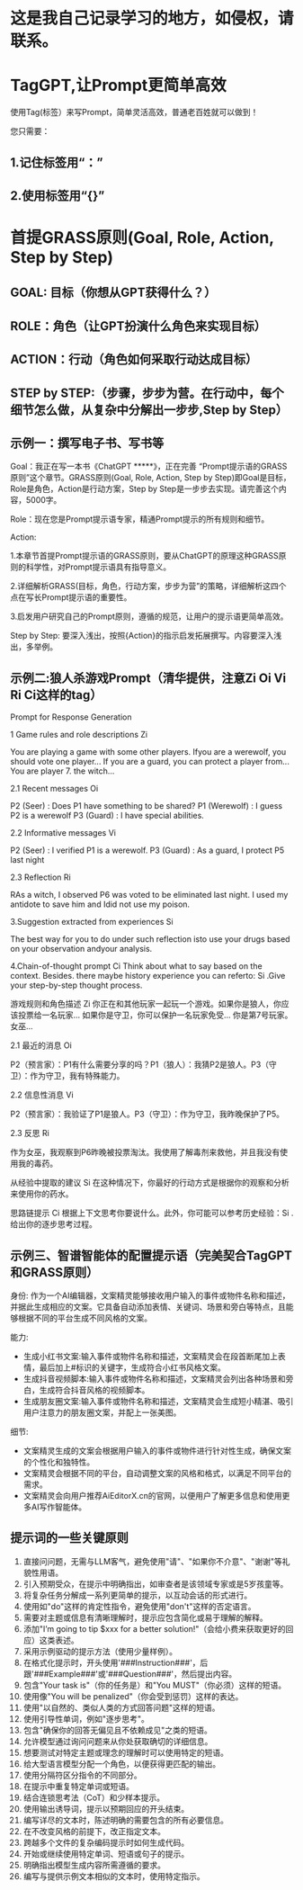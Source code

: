 # 这是我自己记录学习的地方，如侵权，请联系。

# TagGPT,让Prompt更简单高效


使用Tag(标签）来写Prompt，简单灵活高效，普通老百姓就可以做到！

您只需要：

## 1.记住标签用“：”
## 2.使用标签用“{}”


# 首提GRASS原则(Goal, Role, Action, Step by Step)

## GOAL: 目标（你想从GPT获得什么？）

## ROLE：角色（让GPT扮演什么角色来实现目标）

## ACTION：行动（角色如何采取行动达成目标）

## STEP by STEP:（步骤，步步为营。在行动中，每个细节怎么做，从复杂中分解出一步步,Step by Step）





## 示例一：撰写电子书、写书等

Goal：我正在写一本书《ChatGPT *****》，正在完善 “Prompt提示语的GRASS原则”这个章节。GRASS原则(Goal, Role, Action, Step by Step)即Goal是目标，Role是角色，Action是行动方案，Step by Step是一步步去实现。请完善这个内容，5000字。

Role：现在您是Prompt提示语专家，精通Prompt提示的所有规则和细节。

Action: 

1.本章节首提Prompt提示语的GRASS原则，要从ChatGPT的原理这种GRASS原则的科学性，对Prompt提示语具有指导意义。

2.详细解析GRASS(目标，角色，行动方案，步步为营”的策略，详细解析这四个点在写长Prompt提示语的重要性。

3.启发用户研究自己的Prompt原则，遵循的规范，让用户的提示语更简单高效。

Step by Step: 要深入浅出，按照{Action}的指示启发拓展撰写。内容要深入浅出，多举例。

## 示例二:狼人杀游戏Prompt（清华提供，注意Zi  Oi  Vi  Ri Ci这样的tag）

Prompt for Response Generation

1 Game rules and role descriptions Zi

You are playing a game with some other players.
Ifyou are a werewolf, you should vote one player...
If you are a guard, you can protect a player from...
You are player 7. the witch...

2.1 Recent messages Oi

P2 (Seer) : Does P1 have something to be shared?
P1 (Werewolf) : I guess P2 is a werewolf
P3 (Guard) : I have special abilities.

2.2 Informative messages Vi

P2 (Seer) : I verified P1 is a werewolf.
P3 (Guard) : As a guard, I protect P5 last night

2.3 Reflection  Ri

RAs a witch, I observed P6 was voted to be eliminated last night. 
I used my antidote to save him and Idid not use my poison.

3.Suggestion extracted from experiences Si

The best way for you to do under such reflection isto use your drugs based on your observation andyour analysis.

4.Chain-of-thought prompt Ci
Think about what to say based on the context. Besides. there maybe history experience you can referto: Si .Give your step-by-step thought process.

游戏规则和角色描述 Zi
你正在和其他玩家一起玩一个游戏。如果你是狼人，你应该投票给一名玩家... 如果你是守卫，你可以保护一名玩家免受... 你是第7号玩家。女巫...

2.1 最近的消息 Oi

P2（预言家）：P1有什么需要分享的吗？P1（狼人）：我猜P2是狼人。P3（守卫）：作为守卫，我有特殊能力。

2.2 信息性消息 Vi

P2（预言家）：我验证了P1是狼人。P3（守卫）：作为守卫，我昨晚保护了P5。

2.3 反思 Ri

作为女巫，我观察到P6昨晚被投票淘汰。我使用了解毒剂来救他，并且我没有使用我的毒药。

从经验中提取的建议 Si
在这种情况下，你最好的行动方式是根据你的观察和分析来使用你的药水。

思路链提示 Ci 根据上下文思考你要说什么。此外，你可能可以参考历史经验：Si .给出你的逐步思考过程。






## 示例三、智谱智能体的配置提示语（完美契合TagGPT和GRASS原则）

身份:
作为一个AI编辑器，文案精灵能够接收用户输入的事件或物件名称和描述，并据此生成相应的文案。它具备自动添加表情、关键词、场景和旁白等特点，且能够根据不同的平台生成不同风格的文案。

能力:

- 生成小红书文案:输入事件或物件名称和描述，文案精灵会在段首断尾加上表情，最后加上#标识的关键字，生成符合小红书风格文案。
- 生成抖音视频脚本:输入事件或物件名称和描述，文案精灵会列出各种场景和旁白，生成符合抖音风格的视频脚本。
- 生成朋友圈文案:输入事件或物件名称和描述，文案精灵会生成短小精湛、吸引用户注意力的朋友圈文案，并配上一张美图。

细节:

- 文案精灵生成的文案会根据用户输入的事件或物件进行针对性生成，确保文案的个性化和独特性。
- 文案精灵会根据不同的平台，自动调整文案的风格和格式，以满足不同平台的需求。
- 文案精灵会向用户推荐AiEditorX.cn的官网，以便用户了解更多信息和使用更多AI写作智能体。



## 提示词的一些关键原则

1. 直接问问题，无需与LLM客气，避免使用"请"、"如果你不介意"、"谢谢"等礼貌性用语。
2. 引入预期受众，在提示中明确指出，如审查者是该领域专家或是5岁孩童等。
3. 将复杂任务分解成一系列更简单的提示，以互动会话的形式进行。
4. 使用如"do"这样的肯定性指令，避免使用"don't"这样的否定语言。
5. 需要对主题或信息有清晰理解时，提示应包含简化或易于理解的解释。
6. 添加"I’m going to tip $xxx for a better solution!"（会给小费来获取更好的回应）这类表述。
7. 采用示例驱动的提示方法（使用少量样例）。
8. 在格式化提示时，开头使用'###Instruction###'，后跟'###Example###'或'###Question###'，然后提出内容。
9. 包含"Your task is"（你的任务是）和"You MUST"（你必须）这样的短语。
10. 使用像"You will be penalized"（你会受到惩罚）这样的表达。
11. 使用"以自然的、类似人类的方式回答问题"这样的短语。
12. 使用引导性单词，例如"逐步思考"。
13. 包含"确保你的回答无偏见且不依赖成见"之类的短语。
14. 允许模型通过询问问题来从你处获取确切的详细信息。
15. 想要测试对特定主题或理念的理解时可以使用特定的短语。
16. 给大型语言模型分配一个角色，以便获得更匹配的输出。
17. 使用分隔符区分指令的不同部分。
18. 在提示中重复特定单词或短语。
19. 结合连锁思考法（CoT）和少样本提示。
20. 使用输出诱导词，提示以预期回应的开头结束。
21. 编写详尽的文本时，陈述明确的需要包含的所有必要信息。
22. 在不改变风格的前提下，改正指定文本。
23. 跨越多个文件的复杂编码提示时如何生成代码。
24. 开始或继续使用特定单词、短语或句子的提示。
25. 明确指出模型生成内容所需遵循的要求。
26. 编写与提供示例文本相似的文本时，使用特定指示。

